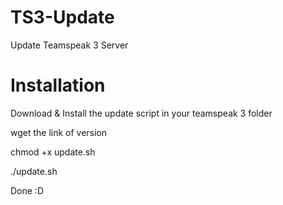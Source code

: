 # TS3-Update
Update Teamspeak 3 Server

# Installation
Download & Install the update script in your teamspeak 3 folder

wget the link of version

chmod +x update.sh

./update.sh

Done :D
